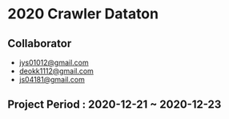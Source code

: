 # 2020 Crawler Dataton
## Collaborator 
- jys01012@gmail.com
- deokk1112@gmail.com
- js04181@gmail.com
## Project Period : 2020-12-21 ~ 2020-12-23
